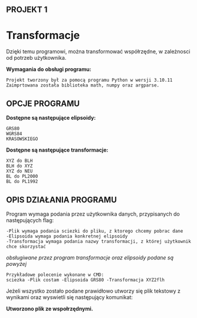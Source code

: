 ## PROJEKT 1
# Transformacje

Dzięki temu programowi, można transformować współrzędne, w zależnosci od potrzeb użytkownika.

**Wymagania do obsługi programu:**
```
Projekt tworzony był za pomocą programu Python w wersji 3.10.11
Zaimprtowana została biblioteka math, numpy oraz argparse.
```

## OPCJE PROGRAMU
**Dostępne są następujące elipsoidy:**
```
GRS80
WGRS84
KRASOWSKIEGO
```

**Dostępne są następujące transformacje:**
```
XYZ do BLH
BLH do XYZ
XYZ do NEU
BL do PL2000
BL do PL1992
```

## OPIS DZIAŁANIA PROGRAMU
Program wymaga podania przez użytkownika danych, przypisanych do następujących flag:
```
-Plik wymaga podania sciezki do pliku, z ktorego chcemy pobrac dane
-Elipsoida wymaga podania konkretnej elipsoidy
-Transformacja wymaga podania nazwy transformacji, z której użytkownik chce skorzystać
```
*obsługiwane przez program transformacje oraz elipsoidy podane są powyżej*

```
Przykładowe polecenie wykonane w CMD:
sciezka -Plik costam -Elipsoida GRS80 -Transformacja XYZ2flh
```

Jeżeli wszystko zostało podane prawidłowo utworzy się plik tekstowy z wynikami oraz wyswietli się  następujący komunikat:

**Utworzono plik ze wspołrzędnymi.**












